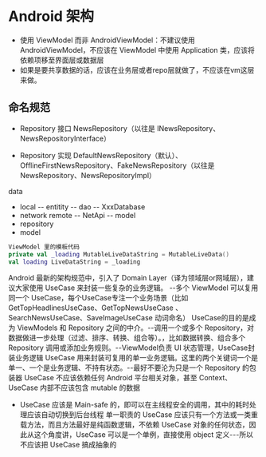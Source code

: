# Android 架构
- 使用 ViewModel 而非 AndroidViewModel：不建议使用 AndroidViewModel，不应该在 ViewModel 中使用 Application 类，应该将依赖项移至界面层或数据层
- 如果是要共享数据的话，应该在业务层或者repo层就做了，不应该在vm这层来做。


## 命名规范
- Repository 接口
NewsRepository（以往是 INewsRepository、NewsRepositoryInterface）

- Repository 实现 
DefaultNewsRepository（默认）、OfflineFirstNewsRepository、FakeNewsRepository（以往是 NewsRepository、NewsRepositoryImpl）

data
- local
-- entitity
-- dao
-- XxxDatabase
- network remote
-- NetApi
-- model
- repository
- model

```kotlin
ViewModel 里的模板代码
private val _loading MutableLiveDataString = MutableLiveData()
val loading LiveDataString = _loading
```

Android 最新的架构规范中，引入了 Domain Layer（译为领域层or网域层），建议大家使用 UseCase 来封装一些复杂的业务逻辑。 --多个 ViewModel 可以复用同一个 UseCase，每个UseCase专注一个业务场景（比如GetTopHeadlinesUseCase、GetTopNewsUseCase 、SearchNewsUseCase、SaveImageUseCase  动词命名）
UseCase的目的是成为 ViewModels 和 Repository 之间的中介。--调用一个或多个 Repository，对数据做进一步处理（过滤、排序、转换、组合等）。，比如数据转换、组合多个 Repository 调用或添加业务规则。--ViewModel负责 UI 状态管理，UseCase封装业务逻辑
UseCase 用来封装可复用的单一业务逻辑。这里的两个关键词一个是单一、一个是业务逻辑、不持有状态。--最好不要沦为只是一个 Repository 的包装器
UseCase 不应该依赖任何 Android 平台相关对象，甚至 Context、UseCase 内部不应该包含 mutable 的数据
- UseCase 应该是 Main-safe 的，即可以在主线程安全的调用，其中的耗时处理应该自动切换到后台线程
单一职责的 UseCase 应该只有一个方法或一类重载方法，而且方法最好是纯函数逻辑，不依赖 UseCase 对象的任何状态，因此从这个角度讲，UseCase 可以是一个单例，直接使用 object 定义---所以不应该把 UseCase 搞成抽象的


